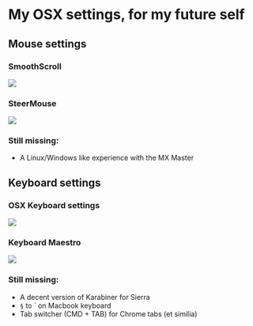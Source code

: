 # My OSX settings, for my future self

## Mouse settings
### SmoothScroll
![](https://github.com/mmazzarolo/osx-settings/blob/master/smoothscroll.png)

### SteerMouse
![](https://github.com/mmazzarolo/osx-settings/blob/master/steermouse-cursor.png)

### Still missing:
- A Linux/Windows like experience with the MX Master

## Keyboard settings
### OSX Keyboard settings 
![](https://github.com/mmazzarolo/osx-settings/blob/master/keyboard-modifiers.png)

### Keyboard Maestro
![](https://github.com/mmazzarolo/osx-settings/blob/master/keyboardmaestro-application-switcher.png)

### Still missing:
- A decent version of Karabiner for Sierra
- `§` to ` on Macbook keyboard
- Tab switcher (CMD + TAB) for Chrome tabs (et similia)
